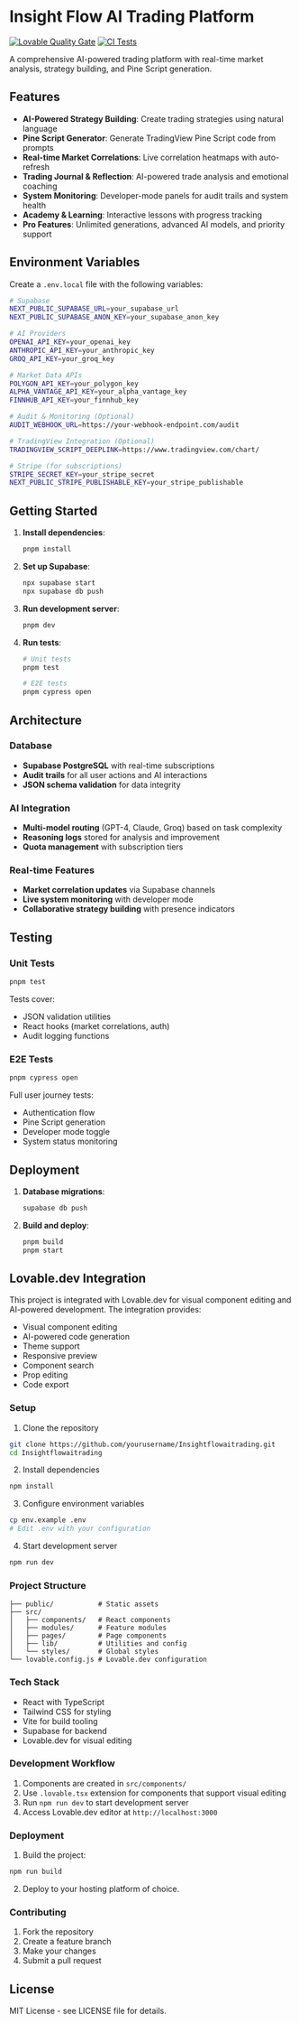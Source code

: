 # Insight Flow AI Trading Platform

[![Lovable Quality Gate](https://lovable.dev/badge/Insightflowaitrading)](https://lovable.dev/projects/Insightflowaitrading)
[![CI Tests](https://github.com/Millsondylan/Insightflowaitrading/actions/workflows/lovable.yml/badge.svg)](https://github.com/Millsondylan/Insightflowaitrading/actions/workflows/lovable.yml)

A comprehensive AI-powered trading platform with real-time market analysis, strategy building, and Pine Script generation.

## Features

- **AI-Powered Strategy Building**: Create trading strategies using natural language
- **Pine Script Generator**: Generate TradingView Pine Script code from prompts
- **Real-time Market Correlations**: Live correlation heatmaps with auto-refresh
- **Trading Journal & Reflection**: AI-powered trade analysis and emotional coaching
- **System Monitoring**: Developer-mode panels for audit trails and system health
- **Academy & Learning**: Interactive lessons with progress tracking
- **Pro Features**: Unlimited generations, advanced AI models, and priority support

## Environment Variables

Create a `.env.local` file with the following variables:

```bash
# Supabase
NEXT_PUBLIC_SUPABASE_URL=your_supabase_url
NEXT_PUBLIC_SUPABASE_ANON_KEY=your_supabase_anon_key

# AI Providers
OPENAI_API_KEY=your_openai_key
ANTHROPIC_API_KEY=your_anthropic_key
GROQ_API_KEY=your_groq_key

# Market Data APIs
POLYGON_API_KEY=your_polygon_key
ALPHA_VANTAGE_API_KEY=your_alpha_vantage_key
FINNHUB_API_KEY=your_finnhub_key

# Audit & Monitoring (Optional)
AUDIT_WEBHOOK_URL=https://your-webhook-endpoint.com/audit

# TradingView Integration (Optional)
TRADINGVIEW_SCRIPT_DEEPLINK=https://www.tradingview.com/chart/

# Stripe (for subscriptions)
STRIPE_SECRET_KEY=your_stripe_secret
NEXT_PUBLIC_STRIPE_PUBLISHABLE_KEY=your_stripe_publishable
```

## Getting Started

1. **Install dependencies**:
   ```bash
   pnpm install
   ```

2. **Set up Supabase**:
   ```bash
   npx supabase start
   npx supabase db push
   ```

3. **Run development server**:
   ```bash
   pnpm dev
   ```

4. **Run tests**:
   ```bash
   # Unit tests
   pnpm test
   
   # E2E tests
   pnpm cypress open
   ```

## Architecture

### Database
- **Supabase PostgreSQL** with real-time subscriptions
- **Audit trails** for all user actions and AI interactions
- **JSON schema validation** for data integrity

### AI Integration
- **Multi-model routing** (GPT-4, Claude, Groq) based on task complexity
- **Reasoning logs** stored for analysis and improvement
- **Quota management** with subscription tiers

### Real-time Features
- **Market correlation updates** via Supabase channels
- **Live system monitoring** with developer mode
- **Collaborative strategy building** with presence indicators

## Testing

### Unit Tests
```bash
pnpm test
```
Tests cover:
- JSON validation utilities
- React hooks (market correlations, auth)
- Audit logging functions

### E2E Tests
```bash
pnpm cypress open
```
Full user journey tests:
- Authentication flow
- Pine Script generation
- Developer mode toggle
- System status monitoring

## Deployment

1. **Database migrations**:
   ```bash
   supabase db push
   ```

2. **Build and deploy**:
   ```bash
   pnpm build
   pnpm start
   ```

## Lovable.dev Integration

This project is integrated with Lovable.dev for visual component editing and AI-powered development. The integration provides:

- Visual component editing
- AI-powered code generation
- Theme support
- Responsive preview
- Component search
- Prop editing
- Code export

### Setup

1. Clone the repository
```bash
git clone https://github.com/yourusername/Insightflowaitrading.git
cd Insightflowaitrading
```

2. Install dependencies
```bash
npm install
```

3. Configure environment variables
```bash
cp env.example .env
# Edit .env with your configuration
```

4. Start development server
```bash
npm run dev
```

### Project Structure

```
├── public/           # Static assets
├── src/
│   ├── components/   # React components
│   ├── modules/      # Feature modules
│   ├── pages/        # Page components
│   ├── lib/          # Utilities and config
│   └── styles/       # Global styles
└── lovable.config.js # Lovable.dev configuration
```

### Tech Stack

- React with TypeScript
- Tailwind CSS for styling
- Vite for build tooling
- Supabase for backend
- Lovable.dev for visual editing

### Development Workflow

1. Components are created in `src/components/`
2. Use `.lovable.tsx` extension for components that support visual editing
3. Run `npm run dev` to start development server
4. Access Lovable.dev editor at `http://localhost:3000`

### Deployment

1. Build the project:
```bash
npm run build
```

2. Deploy to your hosting platform of choice.

### Contributing

1. Fork the repository
2. Create a feature branch
3. Make your changes
4. Submit a pull request

## License

MIT License - see LICENSE file for details.
